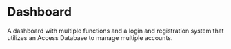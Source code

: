 # Dashboard
A dashboard with multiple functions and a login and registration system that utilizes an Access Database to manage multiple accounts.
